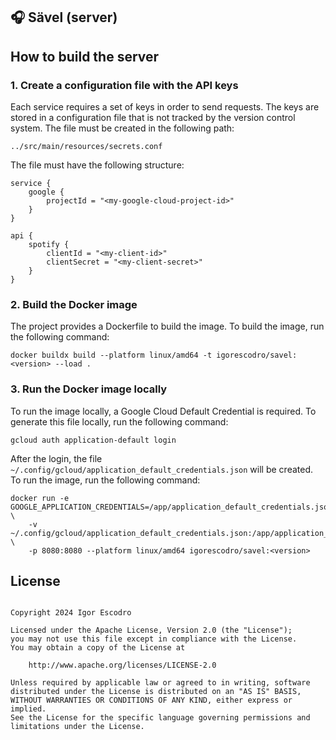 ## 🎧 Sävel (server)

## How to build the server

### 1. Create a configuration file with the API keys

Each service requires a set of keys in order to send requests. The keys are stored in a configuration file that is not
tracked by the version control system. The file must be created in the following path:

```
../src/main/resources/secrets.conf
```

The file must have the following structure:

```hocon
service {
    google {
        projectId = "<my-google-cloud-project-id>"
    }
}

api {
    spotify {
        clientId = "<my-client-id>"
        clientSecret = "<my-client-secret>"
    }
}
```

### 2. Build the Docker image

The project provides a Dockerfile to build the image. To build the image, run the following command:

```shell
docker buildx build --platform linux/amd64 -t igorescodro/savel:<version> --load .
```

### 3. Run the Docker image locally

To run the image locally, a Google Cloud Default Credential is required. To generate this file locally, run the
following command:

```shell
gcloud auth application-default login
```

After the login, the file `~/.config/gcloud/application_default_credentials.json` will be created. To run the image, run
the following command:

```shell
docker run -e GOOGLE_APPLICATION_CREDENTIALS=/app/application_default_credentials.json \
    -v ~/.config/gcloud/application_default_credentials.json:/app/application_default_credentials.json \
    -p 8080:8080 --platform linux/amd64 igorescodro/savel:<version>
``` 

## License

```

Copyright 2024 Igor Escodro

Licensed under the Apache License, Version 2.0 (the "License");
you may not use this file except in compliance with the License.
You may obtain a copy of the License at

    http://www.apache.org/licenses/LICENSE-2.0

Unless required by applicable law or agreed to in writing, software
distributed under the License is distributed on an "AS IS" BASIS,
WITHOUT WARRANTIES OR CONDITIONS OF ANY KIND, either express or implied.
See the License for the specific language governing permissions and
limitations under the License.

```
